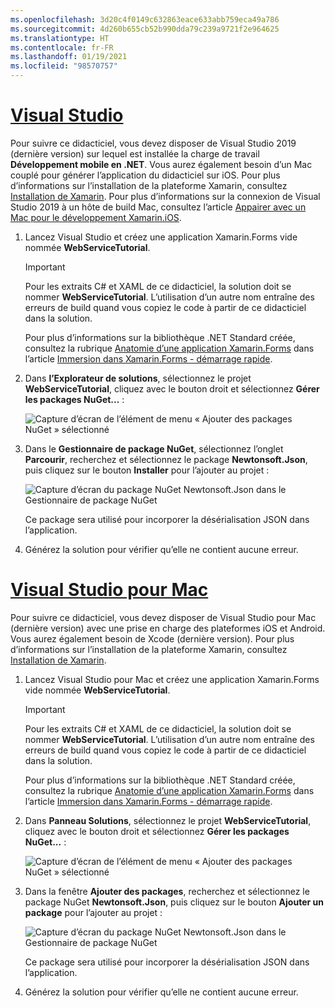 ```yaml
---
ms.openlocfilehash: 3d20c4f0149c632863eace633abb759eca49a786
ms.sourcegitcommit: 4d260b655cb52b990dda79c239a9721f2e964625
ms.translationtype: HT
ms.contentlocale: fr-FR
ms.lasthandoff: 01/19/2021
ms.locfileid: "98570757"
---
```

# <a name="visual-studio"></a>[Visual Studio](#tab/vswin)

Pour suivre ce didacticiel, vous devez disposer de Visual Studio 2019 (dernière version) sur lequel est installée la charge de travail **Développement mobile en .NET**. Vous aurez également besoin d’un Mac couplé pour générer l’application du didacticiel sur iOS. Pour plus d’informations sur l’installation de la plateforme Xamarin, consultez [Installation de Xamarin](~/get-started/installation/index.md). Pour plus d’informations sur la connexion de Visual Studio 2019 à un hôte de build Mac, consultez l’article [Appairer avec un Mac pour le développement Xamarin.iOS](~/ios/get-started/installation/windows/connecting-to-mac/index.md).

1. Lancez Visual Studio et créez une application Xamarin.Forms vide nommée **WebServiceTutorial**.

    > [!IMPORTANT]
    > Pour les extraits C# et XAML de ce didacticiel, la solution doit se nommer **WebServiceTutorial**. L’utilisation d’un autre nom entraîne des erreurs de build quand vous copiez le code à partir de ce didacticiel dans la solution.

    Pour plus d’informations sur la bibliothèque .NET Standard créée, consultez la rubrique [Anatomie d’une application Xamarin.Forms](~/get-started/first-app/index.md) dans l’article [Immersion dans Xamarin.Forms - démarrage rapide](~/get-started/first-app/index.md).

1. Dans **l’Explorateur de solutions**, sélectionnez le projet **WebServiceTutorial**, cliquez avec le bouton droit et sélectionnez **Gérer les packages NuGet...** :

    ![Capture d’écran de l’élément de menu « Ajouter des packages NuGet » sélectionné](../images/vs/add-nuget-packages.png "Élément de menu Ajouter des packages NuGet")

1. Dans le **Gestionnaire de package NuGet**, sélectionnez l’onglet **Parcourir**, recherchez et sélectionnez le package **Newtonsoft.Json**, puis cliquez sur le bouton **Installer** pour l’ajouter au projet :

    ![Capture d’écran du package NuGet Newtonsoft.Json dans le Gestionnaire de package NuGet](../images/vs/add-package.png "Package NuGet Newtonsoft.Json")

    Ce package sera utilisé pour incorporer la désérialisation JSON dans l’application.

1. Générez la solution pour vérifier qu’elle ne contient aucune erreur.

# <a name="visual-studio-for-mac"></a>[Visual Studio pour Mac](#tab/vsmac)

Pour suivre ce didacticiel, vous devez disposer de Visual Studio pour Mac (dernière version) avec une prise en charge des plateformes iOS et Android. Vous aurez également besoin de Xcode (dernière version). Pour plus d’informations sur l’installation de la plateforme Xamarin, consultez [Installation de Xamarin](~/get-started/installation/index.md).

1. Lancez Visual Studio pour Mac et créez une application Xamarin.Forms vide nommée **WebServiceTutorial**.

    > [!IMPORTANT]
    > Pour les extraits C# et XAML de ce didacticiel, la solution doit se nommer **WebServiceTutorial**. L’utilisation d’un autre nom entraîne des erreurs de build quand vous copiez le code à partir de ce didacticiel dans la solution.

    Pour plus d’informations sur la bibliothèque .NET Standard créée, consultez la rubrique [Anatomie d’une application Xamarin.Forms](~/get-started/first-app/index.md) dans l’article [Immersion dans Xamarin.Forms - démarrage rapide](~/get-started/first-app/index.md).

1. Dans **Panneau Solutions**, sélectionnez le projet **WebServiceTutorial**, cliquez avec le bouton droit et sélectionnez **Gérer les packages NuGet...** :

    ![Capture d’écran de l’élément de menu « Ajouter des packages NuGet » sélectionné](../images/vsmac/add-nuget-packages.png "Élément de menu Ajouter des packages NuGet")

1. Dans la fenêtre **Ajouter des packages**, recherchez et sélectionnez le package NuGet **Newtonsoft.Json**, puis cliquez sur le bouton **Ajouter un package** pour l’ajouter au projet :

    ![Capture d’écran du package NuGet Newtonsoft.Json dans le Gestionnaire de package NuGet](../images/vsmac/add-package.png "Package NuGet Newtonsoft.Json")

    Ce package sera utilisé pour incorporer la désérialisation JSON dans l’application.

1. Générez la solution pour vérifier qu’elle ne contient aucune erreur.
